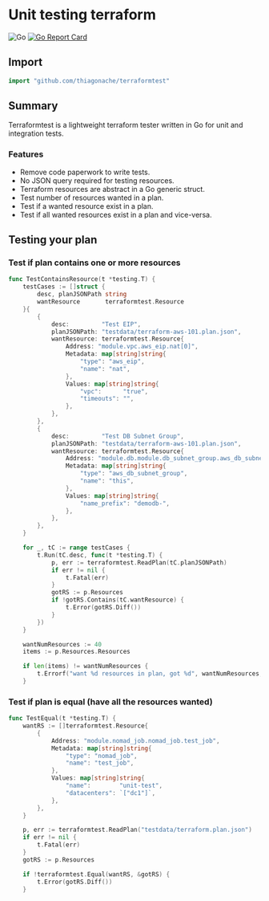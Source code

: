 # Unit testing terraform

![Go](https://github.com/thiagonache/terraformtest/workflows/Go/badge.svg?branch=master)
[![Go Report Card](https://goreportcard.com/badge/github.com/thiagonache/terraformtest)](https://goreportcard.com/report/github.com/thiagonache/terraformtest)

## Import
```go
import "github.com/thiagonache/terraformtest"
```

## Summary
Terraformtest is a lightweight terraform tester written in Go for unit and integration tests.

### Features
- Remove code paperwork to write tests.
- No JSON query required for testing resources.
- Terraform resources are abstract in a Go generic struct.
- Test number of resources wanted in a plan.
- Test if a wanted resource exist in a plan.
- Test if all wanted resources exist in a plan and vice-versa.

## Testing your plan

### Test if plan contains one or more resources

```go
func TestContainsResource(t *testing.T) {
    testCases := []struct {
        desc, planJSONPath string
        wantResource       terraformtest.Resource
    }{
        {
            desc:         "Test EIP",
            planJSONPath: "testdata/terraform-aws-101.plan.json",
            wantResource: terraformtest.Resource{
                Address: "module.vpc.aws_eip.nat[0]",
                Metadata: map[string]string{
                    "type": "aws_eip",
                    "name": "nat",
                },
                Values: map[string]string{
                    "vpc":      "true",
                    "timeouts": "",
                },
            },
        },
        {
            desc:         "Test DB Subnet Group",
            planJSONPath: "testdata/terraform-aws-101.plan.json",
            wantResource: terraformtest.Resource{
                Address: "module.db.module.db_subnet_group.aws_db_subnet_group.this[0]",
                Metadata: map[string]string{
                    "type": "aws_db_subnet_group",
                    "name": "this",
                },
                Values: map[string]string{
                    "name_prefix": "demodb-",
                },
            },
        },
    }

    for _, tC := range testCases {
        t.Run(tC.desc, func(t *testing.T) {
            p, err := terraformtest.ReadPlan(tC.planJSONPath)
            if err != nil {
                t.Fatal(err)
            }
            gotRS := p.Resources
            if !gotRS.Contains(tC.wantResource) {
                t.Error(gotRS.Diff())
            }
        })
    }

    wantNumResources := 40
    items := p.Resources.Resources

    if len(items) != wantNumResources {
        t.Errorf("want %d resources in plan, got %d", wantNumResources, len(items))
    }
```

### Test if plan is equal (have all the resources wanted)

```go
func TestEqual(t *testing.T) {
    wantRS := []terraformtest.Resource{
        {
            Address: "module.nomad_job.nomad_job.test_job",
            Metadata: map[string]string{
                "type": "nomad_job",
                "name": "test_job",
            },
            Values: map[string]string{
                "name":        "unit-test",
                "datacenters": `["dc1"]`,
            },
        },
    }

    p, err := terraformtest.ReadPlan("testdata/terraform.plan.json")
    if err != nil {
        t.Fatal(err)
    }
    gotRS := p.Resources

    if !terraformtest.Equal(wantRS, &gotRS) {
        t.Error(gotRS.Diff())
    }
```
